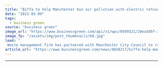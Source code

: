 ```yaml
---
title: "Biffa to help Manchester bin air pollution with electric refuse vehicle fleet"
date: "2021-03-09"
tags: 
  - business green
source: "business green"
image_url: "https://www.businessgreen.com/api/v1/wps/0509321/20ea58bf-3543-4753-8c35-b3318925e7b9/1/BIN-TRUCK-DRIVING-PAST-LANDMARK-2-185x114.jpg"
image_fp: "/assets/img/post_thumbnails/60.jpg"
lead: "
 Waste management firm has partnered with Manchester City Council to roll out 27 zero emission electric waste trucks, which are taking to the streets of the city this week ..."
article_url: "https://www.businessgreen.com/news/4028217/biffa-help-manchester-bin-air-pollution-electric-refuse-vehicle-fleet"
---
```


---
